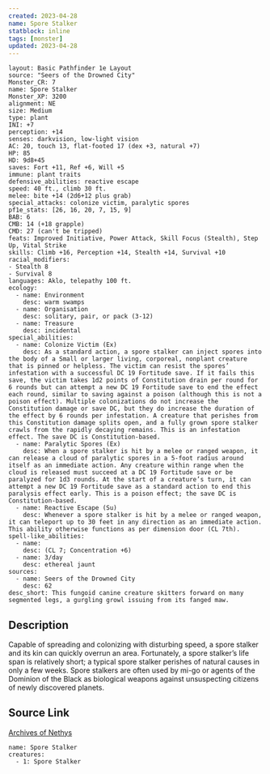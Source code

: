 ```yaml
---
created: 2023-04-28
name: Spore Stalker
statblock: inline
tags: [monster]
updated: 2023-04-28
---
```

```statblock
layout: Basic Pathfinder 1e Layout
source: "Seers of the Drowned City"
Monster_CR: 7
name: Spore Stalker
Monster_XP: 3200
alignment: NE
size: Medium
type: plant
INI: +7
perception: +14
senses: darkvision, low-light vision
AC: 20, touch 13, flat-footed 17 (dex +3, natural +7)
HP: 85
HD: 9d8+45
saves: Fort +11, Ref +6, Will +5
immune: plant traits
defensive_abilities: reactive escape
speed: 40 ft., climb 30 ft.
melee: bite +14 (2d6+12 plus grab)
special_attacks: colonize victim, paralytic spores
pf1e_stats: [26, 16, 20, 7, 15, 9]
BAB: 6
CMB: 14 (+18 grapple)
CMD: 27 (can't be tripped)
feats: Improved Initiative, Power Attack, Skill Focus (Stealth), Step Up, Vital Strike
skills: Climb +16, Perception +14, Stealth +14, Survival +10
racial_modifiers:
- Stealth 8
- Survival 8
languages: Aklo, telepathy 100 ft.
ecology:
  - name: Environment
    desc: warm swamps
  - name: Organisation
    desc: solitary, pair, or pack (3-12)
  - name: Treasure
    desc: incidental
special_abilities:
  - name: Colonize Victim (Ex)
    desc: As a standard action, a spore stalker can inject spores into the body of a Small or larger living, corporeal, nonplant creature that is pinned or helpless. The victim can resist the spores’ infestation with a successful DC 19 Fortitude save. If it fails this save, the victim takes 1d2 points of Constitution drain per round for 6 rounds but can attempt a new DC 19 Fortitude save to end the effect each round, similar to saving against a poison (although this is not a poison effect). Multiple colonizations do not increase the Constitution damage or save DC, but they do increase the duration of the effect by 6 rounds per infestation. A creature that perishes from this Constitution damage splits open, and a fully grown spore stalker crawls from the rapidly decaying remains. This is an infestation effect. The save DC is Constitution-based.
  - name: Paralytic Spores (Ex)
    desc: When a spore stalker is hit by a melee or ranged weapon, it can release a cloud of paralytic spores in a 5-foot radius around itself as an immediate action. Any creature within range when the cloud is released must succeed at a DC 19 Fortitude save or be paralyzed for 1d3 rounds. At the start of a creature’s turn, it can attempt a new DC 19 Fortitude save as a standard action to end this paralysis effect early. This is a poison effect; the save DC is Constitution-based.
  - name: Reactive Escape (Su)
    desc: Whenever a spore stalker is hit by a melee or ranged weapon, it can teleport up to 30 feet in any direction as an immediate action. This ability otherwise functions as per dimension door (CL 7th).
spell-like_abilities:
  - name:
    desc: (CL 7; Concentration +6)
  - name: 3/day
    desc: ethereal jaunt
sources:
  - name: Seers of the Drowned City
    desc: 62
desc_short: This fungoid canine creature skitters forward on many segmented legs, a gurgling growl issuing from its fanged maw.
```
## Description
Capable of spreading and colonizing with disturbing speed, a spore stalker and its kin can quickly overrun an area. Fortunately, a spore stalker’s life span is relatively short; a typical spore stalker perishes of natural causes in only a few weeks. Spore stalkers are often used by mi-go or agents of the Dominion of the Black as biological weapons against unsuspecting citizens of newly discovered planets.
## Source Link
[Archives of Nethys](https://aonprd.com/MonsterDisplay.aspx?ItemName=Spore%20Stalker)
```encounter-table
name: Spore Stalker
creatures:
  - 1: Spore Stalker
```

